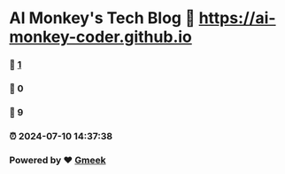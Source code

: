 # AI Monkey's Tech Blog :link: https://ai-monkey-coder.github.io 
### :page_facing_up: [1](https://ai-monkey-coder.github.io/tag.html) 
### :speech_balloon: 0 
### :hibiscus: 9 
### :alarm_clock: 2024-07-10 14:37:38 
### Powered by :heart: [Gmeek](https://github.com/Meekdai/Gmeek)

